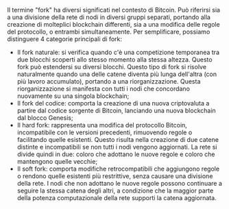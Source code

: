 Il termine "fork" ha diversi significati nel contesto di Bitcoin. Può riferirsi sia a una divisione della rete di nodi in diversi gruppi separati, portando alla creazione di molteplici blockchain differenti, sia a una modifica delle regole del protocollo, o entrambi simultaneamente. Per semplificare, possiamo distinguere 4 categorie principali di fork:
* Il fork naturale: si verifica quando c'è una competizione temporanea tra due blocchi scoperti allo stesso momento alla stessa altezza. Questo fork può estendersi su diversi blocchi. Questo tipo di fork si risolve naturalmente quando una delle catene diventa più lunga dell'altra (con più lavoro accumulato), portando a una riorganizzazione. Questa riorganizzazione si manifesta con tutti i nodi che concordano nuovamente su una singola blockchain;
* Il fork del codice: comporta la creazione di una nuova criptovaluta a partire dal codice sorgente di Bitcoin, lanciando una nuova blockchain dal blocco Genesis;
* Il hard fork: rappresenta una modifica del protocollo Bitcoin, incompatibile con le versioni precedenti, rimuovendo regole o facilitando quelle esistenti. Questo risulta nella creazione di due catene distinte e incompatibili se non tutti i nodi vengono aggiornati. La rete si divide quindi in due: coloro che adottano le nuove regole e coloro che mantengono quelle vecchie;
* Il soft fork: comporta modifiche retrocompatibili che aggiungono regole o rendono quelle esistenti più restrittive, senza causare una divisione della rete. I nodi che non adottano le nuove regole possono continuare a seguire la stessa catena degli altri, a condizione che la maggior parte della potenza computazionale della rete supporti la catena aggiornata.